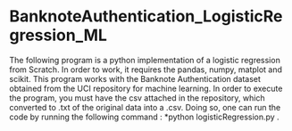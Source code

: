 # BanknoteAuthentication_LogisticRegression_ML
The following program is a python implementation of a logistic regression from Scratch. In order to work, it requires the pandas, numpy, matplot and scikit. This program works with the Banknote Authentication dataset obtained from the UCI repository for machine learning. In order to execute the program, you must have the csv attached in the repository, which converted to .txt of the original data into a .csv. Doing so, one can run the code by running the following command : *python logisticRegression.py .
